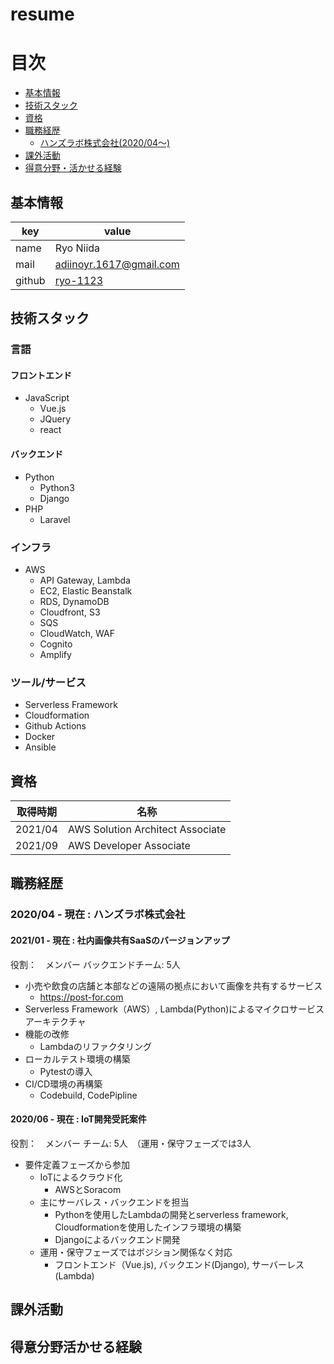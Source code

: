 # resume

# 目次
- [基本情報](#基本情報)
- [技術スタック](#技術スタック)
- [資格](#資格)
- [職務経歴](#職務経歴)
  - [ハンズラボ株式会社(2020/04〜)](#202004---　現在--ハンズラボ株式会社)
- [課外活動](#課外活動)
- [得意分野・活かせる経験](#得意分野活かせる経験)

## 基本情報
 
|key|value|
|-|-|
|name|Ryo Niida|
|mail|adiinoyr.1617@gmail.com|
|github|[ryo-1123](http://github.com/ryo-1123)|

## 技術スタック
### 言語
#### フロントエンド
- JavaScript
  - Vue.js
  - JQuery
  - react

#### バックエンド
- Python
  - Python3
  - Django
- PHP
  - Laravel

### インフラ
- AWS
  - API Gateway, Lambda
  - EC2, Elastic Beanstalk
  - RDS, DynamoDB
  - Cloudfront, S3
  - SQS
  - CloudWatch, WAF
  - Cognito
  - Amplify

### ツール/サービス
- Serverless Framework
- Cloudformation
- Github Actions
- Docker
- Ansible

## 資格

| 取得時期 | 名称 |
|---|-----|
|2021/04|AWS Solution Architect Associate|
|2021/09|AWS Developer Associate|

## 職務経歴
### 2020/04 - 現在 : ハンズラボ株式会社 
#### 2021/01 - 現在 : 社内画像共有SaaSのバージョンアップ
役割：　メンバー
バックエンドチーム: 5人　
  - 小売や飲食の店舗と本部などの遠隔の拠点において画像を共有するサービス
    - https://post-for.com
  - Serverless Framework（AWS）, Lambda(Python)によるマイクロサービスアーキテクチャ
  - 機能の改修
    - Lambdaのリファクタリング
  - ローカルテスト環境の構築
    - Pytestの導入
  - CI/CD環境の再構築
    - Codebuild, CodePipline

#### 2020/06 - 現在 : IoT開発受託案件
役割：　メンバー
チーム: 5人　（運用・保守フェーズでは3人
 - 要件定義フェーズから参加
    - IoTによるクラウド化
      - AWSとSoracom
    - 主にサーバレス・バックエンドを担当
      - Pythonを使用したLambdaの開発とserverless framework, Cloudformationを使用したインフラ環境の構築
      - Djangoによるバックエンド開発
    - 運用・保守フェーズではボジション関係なく対応
      - フロントエンド（Vue.js), バックエンド(Django), サーバーレス(Lambda)

## 課外活動
## 得意分野活かせる経験
